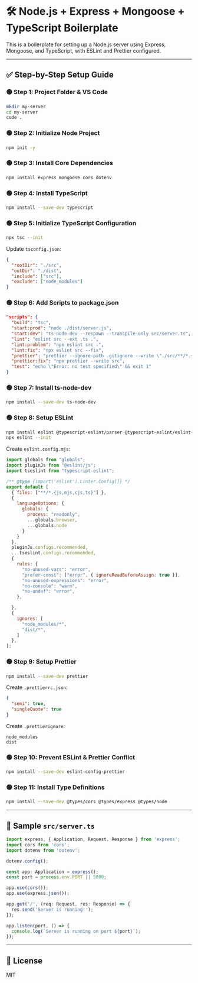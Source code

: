 # 🛠️ Node.js + Express + Mongoose + TypeScript Boilerplate

This is a boilerplate for setting up a Node.js server using Express, Mongoose, and TypeScript, with ESLint and Prettier configured.

---

## ✅ Step-by-Step Setup Guide

### 🟢 Step 1: Project Folder & VS Code

```bash
mkdir my-server
cd my-server
code .
```

### 🟢 Step 2: Initialize Node Project

```bash
npm init -y
```

### 🟢 Step 3: Install Core Dependencies

```bash
npm install express mongoose cors dotenv
```

### 🟢 Step 4: Install TypeScript

```bash
npm install --save-dev typescript
```

### 🟢 Step 5: Initialize TypeScript Configuration

```bash
npx tsc --init
```

Update `tsconfig.json`:

```json
{
  "rootDir": "./src",
  "outDir": "./dist",
  "include": ["src"],
  "exclude": ["node_modules"]
}
```

### 🟢 Step 6: Add Scripts to package.json

```json
"scripts": {
  "build": "tsc",
  "start:prod": "node ./dist/server.js",
  "start:dev": "ts-node-dev --respawn --transpile-only src/server.ts",
  "lint": "eslint src --ext .ts .",
  "lint:problem": "npx eslint src .",
  "lint:fix": "npx eslint src --fix",
  "prettier": "prettier --ignore-path .gitignore --write \"./src/**/*.+(js|ts|json)\"",
  "prettier:fix": "npx prettier --write src",
  "test": "echo \"Error: no test specified\" && exit 1"
}
```

### 🟢 Step 7: Install ts-node-dev

```bash
npm install --save-dev ts-node-dev
```

### 🟢 Step 8: Setup ESLint

```bash
npm install eslint @typescript-eslint/parser @typescript-eslint/eslint-plugin --save-dev
npx eslint --init
```

Create `eslint.config.mjs`:

```js
import globals from "globals";
import pluginJs from "@eslint/js";
import tseslint from "typescript-eslint";

/** @type {import('eslint').Linter.Config[]} */
export default [
  { files: ["**/*.{js,mjs,cjs,ts}"] },
  {
    languageOptions: {
      globals: {
        process: "readonly",
        ...globals.browser,
        ...globals.node
      }
    }
  },
  pluginJs.configs.recommended,
  ...tseslint.configs.recommended,
  {
    rules: {
      "no-unused-vars": "error",
      "prefer-const": ["error", { ignoreReadBeforeAssign: true }],
      "no-unused-expressions": "error",
      "no-console": "warn",
      "no-undef": "error",
    },

  },
  {
    ignores: [
      "node_modules/*",
      "dist/*",
    ]
  },
];
```

### 🟢 Step 9: Setup Prettier

```bash
npm install --save-dev prettier
```

Create `.prettierrc.json`:

```json
{
  "semi": true,
  "singleQuote": true
}
```

Create `.prettierignore`:

```
node_modules
dist
```

### 🟢 Step 10: Prevent ESLint & Prettier Conflict

```bash
npm install --save-dev eslint-config-prettier
```

### 🟢 Step 11: Install Type Definitions

```bash
npm install --save-dev @types/cors @types/express @types/node
```

---

## 🚀 Sample `src/server.ts`

```ts
import express, { Application, Request, Response } from 'express';
import cors from 'cors';
import dotenv from 'dotenv';

dotenv.config();

const app: Application = express();
const port = process.env.PORT || 5000;

app.use(cors());
app.use(express.json());

app.get('/', (req: Request, res: Response) => {
  res.send('Server is running!');
});

app.listen(port, () => {
  console.log(`Server is running on port ${port}`);
});
```

---

## 📜 License

MIT